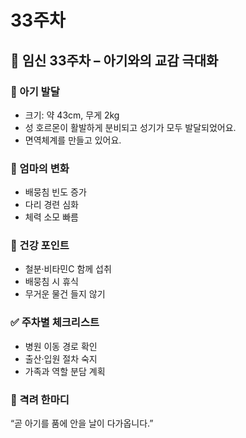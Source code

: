 # 33주차

## 🌸 임신 33주차 – 아기와의 교감 극대화

### 🍼 아기 발달

- 크기: 약 43cm, 무게 2kg
- 성 호르몬이 활발하게 분비되고 성기가 모두 발달되었어요.
- 면역체계를 만들고 있어요.

### 💛 엄마의 변화

- 배뭉침 빈도 증가
- 다리 경련 심화
- 체력 소모 빠름

### 🍎 건강 포인트

- 철분·비타민C 함께 섭취
- 배뭉침 시 휴식
- 무거운 물건 들지 않기

### ✅ 주차별 체크리스트

- 병원 이동 경로 확인
- 출산·입원 절차 숙지
- 가족과 역할 분담 계획

### 🌿 격려 한마디

“곧 아기를 품에 안을 날이 다가옵니다.”